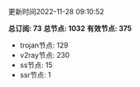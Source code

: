 更新时间2022-11-28 09:10:52

**总订阅: 73**
**总节点: 1032**
**有效节点: 375**
- trojan节点: 129
- v2ray节点: 230
- ss节点: 15
- ssr节点: 1
